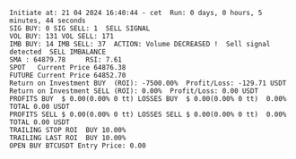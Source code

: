     Initiate at: 21 04 2024 16:40:44 - cet  Run: 0 days, 0 hours, 5 minutes, 44 seconds
    SIG BUY: 0 SIG SELL: 1  SELL SIGNAL
    VOL BUY: 131 VOL SELL: 171
    IMB BUY: 14 IMB SELL: 37  ACTION: Volume DECREASED !  Sell signal detected  SELL IMBALANCE
    SMA : 64879.78     RSI: 7.61
    SPOT   Current Price 64876.38
    FUTURE Current Price 64852.70
    Return on Investment BUY  (ROI): -7500.00%  Profit/Loss: -129.71 USDT
    Return on Investment SELL (ROI): 0.00%  Profit/Loss: 0.00 USDT
    PROFITS BUY  $ 0.00(0.00% 0 tt) LOSSES BUY  $ 0.00(0.00% 0 tt)  0.00%  TOTAL 0.00 USDT
    PROFITS SELL $ 0.00(0.00% 0 tt) LOSSES SELL $ 0.00(0.00% 0 tt)  0.00%  TOTAL 0.00 USDT
    TRAILING STOP ROI  BUY 10.00%
    TRAILING LAST ROI  BUY 10.00%
    OPEN BUY BTCUSDT Entry Price: 0.00
